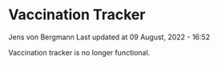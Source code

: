 Vaccination Tracker
================
Jens von Bergmann
Last updated at 09 August, 2022 - 16:52

Vaccination tracker is no longer functional.
